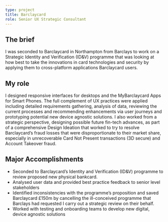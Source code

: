 ```yaml
---
type: project
title: Barclaycard
role: Senior UX Strategic Consultant
---
```


## The brief
I was seconded to Barclaycard in Northampton from Barclays to work on a Strategic Identity and Verification (ID&V) programme that was looking at how best to take the innovations in card technologies and security by applying them to cross-platform applications Barclaycard users.


## My role
I designed responsive interfaces for desktops and the MyBarclaycard Apps for Smart Phones. The full complement of UX practices were applied including detailed requirements gathering, analysis of data, reviewing the current processes and recommending enhancements via user journeys and prototyping potential new device agnostic solutions. I also worked from a strategic perspective, designing possible future fin-tech advances, as part of a comprehensive Design Ideation that worked to try to resolve Barclaycard’s fraud losses that were disproportionate to their market share, especially in unrecoverable Card Not Present transactions (3D secure) and Account Takeover fraud. 


## Major Accomplishments
- Seconded to Barclaycard’s Identity and Verification (ID&V) programme to review proposed new physical bankcard.
- Analysed user data and provided best practice feedback to senior level stakeholders
- Identified inconsistencies with the programme’s proposition and saved Barclaycard £150m by cancelling the ill-conceived programme that Barclays had requested I carry out a strategic review on their behalf.
- Worked with testing and onboarding teams to develop new digital, device agnostic solutions

